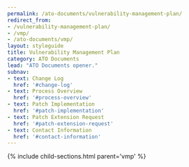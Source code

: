 ```yaml
---
permalink: /ato-documents/vulnerability-management-plan/
redirect_from:
- /vulnerability-management-plan/
- /vmp/
- /ato-documents/vmp/
layout: styleguide
title: Vulnerability Management Plan
category: ATO Documents
lead: "ATO Documents opener."
subnav:
- text: Change Log
  href: '#change-log'
- text: Process Overview
  href: '#process-overview'
- text: Patch Implementation
  href: '#patch-implementation'
- text: Patch Extension Request
  href: '#patch-extension-request'
- text: Contact Information
  href: '#contact-information'
---
```


{% include child-sections.html parent='vmp' %}
